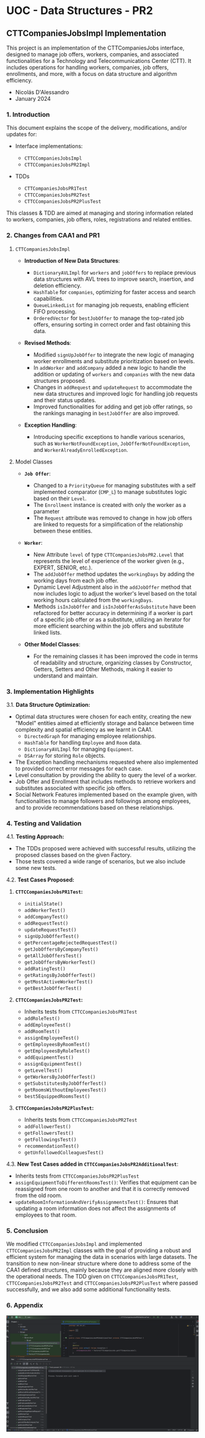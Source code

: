 # UOC - Data Structures - PR2

## CTTCompaniesJobsImpl Implementation

This project is an implementation of the CTTCompaniesJobs interface, designed to manage job offers, workers, companies, and associated functionalities for a Technology and Telecommunications Center (CTT). It includes operations for handling workers, companies, job offers, enrollments, and more, with a focus on data structure and algorithm efficiency.

- Nicolás D'Alessandro
- January 2024

### 1. Introduction

This document explains the scope of the delivery, modifications, and/or updates for:


- Interface implementations:

  - `CTTCCompaniesJobsImpl`
  - `CTTCCompaniesJobsPR2Impl` 

- TDDs

  - `CTTCompaniesJobsPR1Test`
  - `CTTCCompaniesJobsPR2Test`
  - `CTTCCompaniesJobsPR2PlusTest`
  
This classes & TDD are aimed at managing and storing information related to workers, companies, job offers, roles, registrations and related entities.

### 2. Changes from CAA1 and PR1 


1. `CTTCompaniesJobsImpl`

   - **Introduction of New Data Structures**:

      - `DictionaryAVLImpl` for `workers` and `jobOffers` to replace previous data structures with AVL trees to improve search, insertion, and deletion efficiency.
      - `HashTable` for `companies`, optimizing for faster access and search capabilities.
      - `QueueLinkedList` for managing job requests, enabling efficient FIFO processing.
      - `OrderedVector` for `bestJobOffer` to manage the top-rated job offers, ensuring sorting in correct order and fast obtaining this data.

   - **Revised Methods**:
      - Modified `signUpJobOffer` to integrate the new logic of managing worker enrollments and substitute prioritization based on levels.
      - In `addWorker` and `addCompany` added a new logic to handle the addition or updating of `workers` and `companies` with the new data structures proposed.
      - Changes in `addRequest` and `updateRequest` to accommodate the new data structures and improved logic for handling job requests and their status updates.
      - Improved functionalities for adding and get job offer ratings, so the rankings managing in `bestJobOffer` are also improved.

   - **Exception Handling**:
     - Introducing specific exceptions to handle various scenarios, such as `WorkerNotFoundException`, `JobOfferNotFoundException`, and `WorkerAlreadyEnrolledException`.

2. Model Classes

   - **`Job Offer`**:

      - Changed to a `PriorityQueue` for managing substitutes with a self implemented comparator (`CMP_L`) to manage substitutes logic based on their `Level`.
      - The `Enrollment` instance is created with only the worker as a parameter
      - The `Request` attribute was removed to change in how job offers are linked to requests for a simplification of the relationship between these entities.
   
   - **`Worker`**:

      - New Attribute `level` of type `CTTCompaniesJobsPR2.Level` that represents the level of experience of the worker given (e.g., EXPERT, SENIOR, etc.).
      - The `addJobOffer` method updates the `workingDays` by adding the working days from each job offer.
      - Dynamic Level Adjustment also in the `addJobOffer` method that now includes logic to adjust the worker's level based on the total working hours calculated from the `workingDays`.
      - Methods `isInJobOffer` and `isInJobOfferAsSubstitute` have been refactored for better accuracy in determining if a worker is part of a specific job offer or as a substitute, utilizing an iterator for more efficient searching within the job offers and substitute linked lists.

   - **Other Model Classes**:
   
     - For the remaining classes it has been improved the code in terms of readability and structure, organizing classes by Constructor, Getters, Setters and Other Methods, making it easier to understand and maintain.

### 3. Implementation Highlights

3.1. **Data Structure Optimization:**

  - Optimal data structures were chosen for each entity, creating the new "Model" entities aimed at efficiently storage and balance between time complexity and spatial efficiency as we learnt in CAA1.
     - `DirectedGraph` for managing employee relationships.
     - `HashTable` for handling `Employee` and `Room` data.
     - `DictionaryAVLImpl` for managing `Equipment`.
     - `DSArray` for storing `Role` objects.
  - The Exception handling mechanisms requested where also implemented to provided correct error messages for each case.
  - Level consultation by providing the ability to query the level of a worker.
  - Job Offer and Enrollment that includes methods to retrieve workers and substitutes associated with specific job offers.
  - Social Network Features implemented based on the example given, with functionalities to manage followers and followings among employees, and to provide recommendations based on these relationships.

### 4. Testing and Validation

4.1. **Testing Approach:**

- The TDDs proposed were achieved with successful results, utilizing the proposed classes based on the given Factory.
- Those tests covered a wide range of scenarios, but we also include some new tests.

4.2. **Test Cases Proposed:**

  1. **`CTTCCompaniesJobsPR1Test`:**

     - `initialState()`
     - `addWorkerTest()`
     - `addCompanyTest()`
     - `addRequestTest()`
     - `updateRequestTest()`
     - `signUpJobOfferTest()`
     - `getPercentageRejectedRequestTest()`
     - `getJobOffersByCompanyTest()`
     - `getAllJobOffersTest()`
     - `getJobOffersByWorkerTest()`
     - `addRatingTest()`
     - `getRatingsByJobOfferTest()`
     - `getMostActiveWorkerTest()`
     - `getBestJobOfferTest()`

   2. **`CTTCCompaniesJobsPR2Test`:**

      - Inherits tests from `CTTCCompaniesJobsPR1Test`
      - `addRoleTest()`
      - `addEmployeeTest()`
      - `addRoomTest()`
      - `assignEmployeeTest()`
      - `getEmployeesByRoomTest()`
      - `getEmployeesByRoleTest()`
      - `addEquipmentTest()`
      - `assignEquipmentTest()`
      - `getLevelTest()`
      - `getWorkersByJobOfferTest()`
      - `getSubstitutesByJobOfferTest()`
      - `getRoomsWithoutEmployeesTest()`
      - `best5EquippedRoomsTest()`

   3. ****`CTTCCompaniesJobsPR2PlusTest`:****

      - Inherits tests from `CTTCCompaniesJobsPR2Test`
      - `addFollowerTest()`
      - `getFollowersTest()`
      - `getFollowingsTest()`
      - `recommendationTest()`
      - `getUnfollowedColleaguesTest()`

4.3. **New Test Cases added in `CTTCCompaniesJobsPR2AdditionalTest`**:

- Inherits tests from `CTTCCompaniesJobsPR2PlusTest`
- `assignEquipmentToDifferentRoomsTest()`: Verifies that equipment can be reassigned from one room to another and that it is correctly removed from the old room.
- `updateRoomInformationAndVerifyAssignmentsTest()`: Ensures that updating a room information does not affect the assignments of employees to that room.

### 5. Conclusion

We modified `CTTCCompaniesJobsImpl` and implemented `CTTCCompaniesJobsPR2Impl` classes with the goal of providing a robust and efficient system for managing the data in scenarios with large datasets. The transition to new non-linear structure where done to address some of the CAA1 defined structures, mainly because they are aligned more closely with the operational needs.
The TDD given on `CTTCCompaniesJobsPR1Test`, `CTTCCompaniesJobsPR2Test` and `CTTCCompaniesJobsPR2PlusTest` where passed successfully, and we also add some additional functionality tests.

### 6. Appendix

![Test passed](./src/main/java/uoc/ds/pr/util/test-passed.png)
